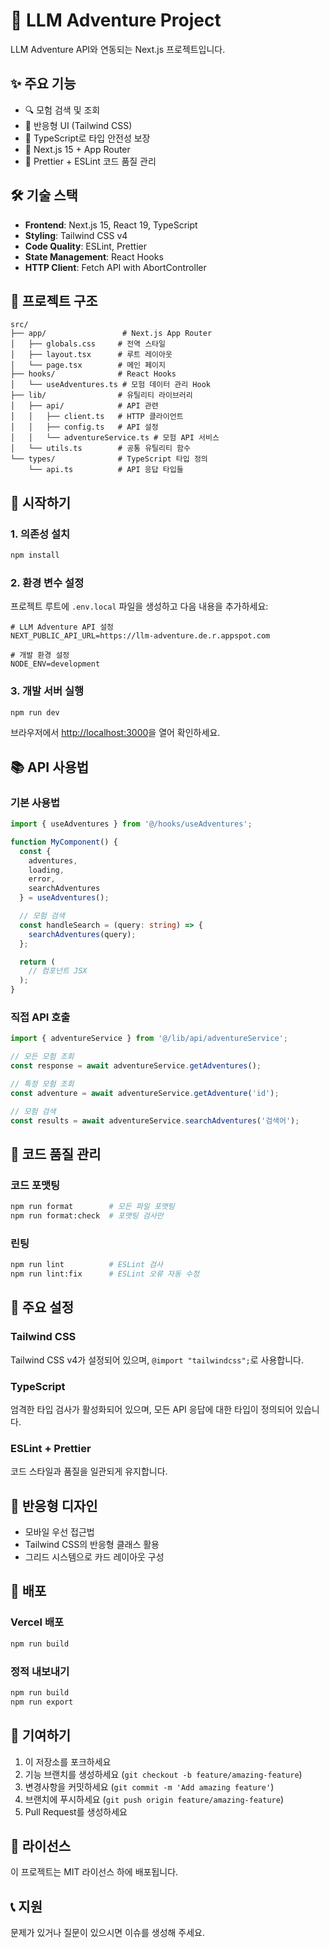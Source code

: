 # 🚀 LLM Adventure Project

LLM Adventure API와 연동되는 Next.js 프로젝트입니다.

## ✨ 주요 기능

- 🔍 모험 검색 및 조회
- 📱 반응형 UI (Tailwind CSS)
- 🎯 TypeScript로 타입 안전성 보장
- 🚀 Next.js 15 + App Router
- 🎨 Prettier + ESLint 코드 품질 관리

## 🛠️ 기술 스택

- **Frontend**: Next.js 15, React 19, TypeScript
- **Styling**: Tailwind CSS v4
- **Code Quality**: ESLint, Prettier
- **State Management**: React Hooks
- **HTTP Client**: Fetch API with AbortController

## 📁 프로젝트 구조

```
src/
├── app/                 # Next.js App Router
│   ├── globals.css     # 전역 스타일
│   ├── layout.tsx      # 루트 레이아웃
│   └── page.tsx        # 메인 페이지
├── hooks/              # React Hooks
│   └── useAdventures.ts # 모험 데이터 관리 Hook
├── lib/                # 유틸리티 라이브러리
│   ├── api/            # API 관련
│   │   ├── client.ts   # HTTP 클라이언트
│   │   ├── config.ts   # API 설정
│   │   └── adventureService.ts # 모험 API 서비스
│   └── utils.ts        # 공통 유틸리티 함수
└── types/              # TypeScript 타입 정의
    └── api.ts          # API 응답 타입들
```

## 🚀 시작하기

### 1. 의존성 설치

```bash
npm install
```

### 2. 환경 변수 설정

프로젝트 루트에 `.env.local` 파일을 생성하고 다음 내용을 추가하세요:

```env
# LLM Adventure API 설정
NEXT_PUBLIC_API_URL=https://llm-adventure.de.r.appspot.com

# 개발 환경 설정
NODE_ENV=development
```

### 3. 개발 서버 실행

```bash
npm run dev
```

브라우저에서 [http://localhost:3000](http://localhost:3000)을 열어 확인하세요.

## 📚 API 사용법

### 기본 사용법

```typescript
import { useAdventures } from '@/hooks/useAdventures';

function MyComponent() {
  const {
    adventures,
    loading,
    error,
    searchAdventures
  } = useAdventures();

  // 모험 검색
  const handleSearch = (query: string) => {
    searchAdventures(query);
  };

  return (
    // 컴포넌트 JSX
  );
}
```

### 직접 API 호출

```typescript
import { adventureService } from '@/lib/api/adventureService';

// 모든 모험 조회
const response = await adventureService.getAdventures();

// 특정 모험 조회
const adventure = await adventureService.getAdventure('id');

// 모험 검색
const results = await adventureService.searchAdventures('검색어');
```

## 🎨 코드 품질 관리

### 코드 포맷팅

```bash
npm run format        # 모든 파일 포맷팅
npm run format:check  # 포맷팅 검사만
```

### 린팅

```bash
npm run lint          # ESLint 검사
npm run lint:fix      # ESLint 오류 자동 수정
```

## 🔧 주요 설정

### Tailwind CSS

Tailwind CSS v4가 설정되어 있으며, `@import "tailwindcss";`로 사용합니다.

### TypeScript

엄격한 타입 검사가 활성화되어 있으며, 모든 API 응답에 대한 타입이 정의되어 있습니다.

### ESLint + Prettier

코드 스타일과 품질을 일관되게 유지합니다.

## 📱 반응형 디자인

- 모바일 우선 접근법
- Tailwind CSS의 반응형 클래스 활용
- 그리드 시스템으로 카드 레이아웃 구성

## 🚀 배포

### Vercel 배포

```bash
npm run build
```

### 정적 내보내기

```bash
npm run build
npm run export
```

## 🤝 기여하기

1. 이 저장소를 포크하세요
2. 기능 브랜치를 생성하세요 (`git checkout -b feature/amazing-feature`)
3. 변경사항을 커밋하세요 (`git commit -m 'Add amazing feature'`)
4. 브랜치에 푸시하세요 (`git push origin feature/amazing-feature`)
5. Pull Request를 생성하세요

## 📄 라이선스

이 프로젝트는 MIT 라이선스 하에 배포됩니다.

## 📞 지원

문제가 있거나 질문이 있으시면 이슈를 생성해 주세요.
